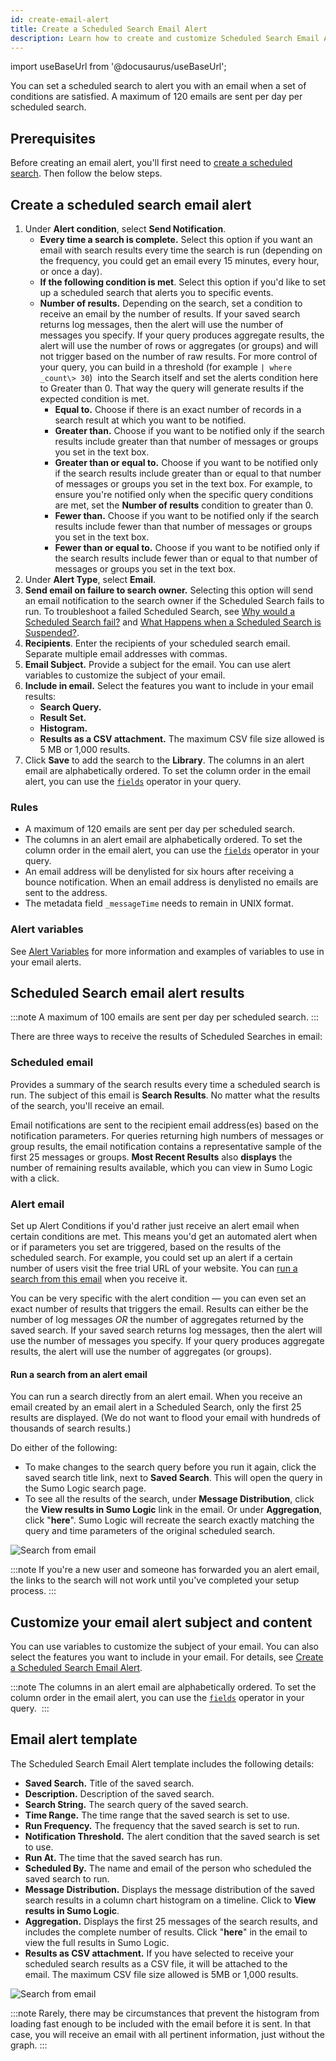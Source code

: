 ```yaml
---
id: create-email-alert
title: Create a Scheduled Search Email Alert
description: Learn how to create and customize Scheduled Search Email Alerts.
---
```


import useBaseUrl from '@docusaurus/useBaseUrl';

You can set a scheduled search to alert you with an email when a set of conditions are satisfied. A maximum of 120 emails are sent per day per scheduled search.

## Prerequisites

Before creating an email alert, you'll first need to [create a scheduled search](schedule-search.md). Then follow the below steps.

## Create a scheduled search email alert

1. Under **Alert condition**, select **Send Notification**.
   * **Every time a search is complete.** Select this option if you want an email with search results every time the search is run (depending on the frequency, you could get an email every 15 minutes, every hour, or once a day).
   * **If the following condition is met**. Select this option if you'd like to set up a scheduled search that alerts you to specific events.
   * **Number of results.** Depending on the search, set a condition to receive an email by the number of results. If your saved search returns log messages, then the alert will use the number of messages you specify. If your query produces aggregate results, the alert will use the number of rows or aggregates (or groups) and will not trigger based on the number of raw results. For more control of your query, you can build in a threshold (for example `| where _count\> 30`)  into the Search itself and set the alerts condition here to Greater than 0. That way the query will generate results if the expected condition is met.
     * **Equal to.** Choose if there is an exact number of records in a search result at which you want to be notified.
     * **Greater than.** Choose if you want to be notified only if the search results include greater than that number of messages or groups you set in the text box.
     * **Greater than or equal to.** Choose if you want to be notified only if the search results include greater than or equal to that number of messages or groups you set in the text box. For example, to ensure you're notified only when the specific query conditions are met, set the **Number of results** condition to greater than 0.
     * **Fewer than.** Choose if you want to be notified only if the search results include fewer than that number of messages or groups you set in the text box.
     * **Fewer than or equal to.** Choose if you want to be notified only if the search results include fewer than or equal to that number of messages or groups you set in the text box.
1. Under **Alert Type**, select **Email**.
1. **Send email on failure to search owner.** Selecting this option will send an email notification to the search owner if the Scheduled Search fails to run. To troubleshoot a failed Scheduled Search, see [Why would a Scheduled Search fail?](/docs/alerts/scheduled-searches/faq#why-would-a-scheduled-search-fail) and [What Happens when a Scheduled Search is Suspended?](/docs/alerts/scheduled-searches/faq#what-happens-when-a-scheduled-search-is-suspended).
1. **Recipients**. Enter the recipients of your scheduled search email. Separate multiple email addresses with commas.
1. **Email Subject.** Provide a subject for the email. You can use alert variables to customize the subject of your email.
1. **Include in email.** Select the features you want to include in your email results:
    * **Search Query.**
    * **Result Set.**
    * **Histogram.**
    * **Results as a CSV attachment.** The maximum CSV file size allowed is 5 MB or 1,000 results. 
1. Click **Save** to add the search to the **Library**. The columns in an alert email are alphabetically ordered. To set the column order in the email alert, you can use the [`fields`](/docs/search/search-query-language/search-operators/fields) operator in your query.

### Rules

* A maximum of 120 emails are sent per day per scheduled search.
* The columns in an alert email are alphabetically ordered. To set the column order in the email alert, you can use the [`fields`](/docs/search/search-query-language/search-operators/fields) operator in your query.
* An email address will be denylisted for six hours after receiving a bounce notification. When an email address is denylisted no emails are sent to the address.
* The metadata field `_messageTime` needs to remain in UNIX format.

### Alert variables

See [Alert Variables](/docs/alerts/monitors/alert-variables) for more information and examples of variables to use in your email alerts.


## Scheduled Search email alert results

:::note
A maximum of 100 emails are sent per day per scheduled search.
:::

There are three ways to receive the results of Scheduled Searches in email:

### Scheduled email

Provides a summary of the search results every time a scheduled search is run. The subject of this email is **Search Results**. No matter what the results of the search, you'll receive an email.

Email notifications are sent to the recipient email address(es) based on the notification parameters. For queries returning high numbers of messages or group results, the email notification contains a representative sample of the first 25 messages or groups. **Most Recent Results** also **displays** the number of remaining results available, which you can view in Sumo Logic with a click.

### Alert email

Set up Alert Conditions if you'd rather just receive an alert email when certain conditions are met. This means you'd get an automated alert when or if parameters you set are triggered, based on the results of the scheduled search. For example, you could set up an alert if a certain number of users visit the free trial URL of your website. You can [run a search from this email](#run-a-search-from-an-alert-email) when you receive it.

You can be very specific with the alert condition — you can even set an exact number of results that triggers the email. Results can either be the number of log messages *OR* the number of aggregates returned by the saved search. If your saved search returns log messages, then the alert will use the number of messages you specify. If your query produces aggregate results, the alert will use the number of aggregates (or groups).

#### Run a search from an alert email

You can run a search directly from an alert email. When you receive an email created by an email alert in a Scheduled Search, only the first 25 results are displayed. (We do not want to flood your email with hundreds of thousands of search results.)

Do either of the following:
* To make changes to the search query before you run it again, click the saved search title link, next to **Saved Search**. This will open the query in the Sumo Logic search page. 
* To see all the results of the search, under **Message Distribution**, click the **View results in Sumo Logic** link in the email. Or under **Aggregation**, click "**here**". Sumo Logic will recreate the search exactly matching the query and time parameters of the original scheduled search.

![Search from email](/img/alerts/search_from_email_new.png)

:::note
If you're a new user and someone has forwarded you an alert email, the links to the search will not work until you've completed your setup process.
:::

## Customize your email alert subject and content

You can use variables to customize the subject of your email. You can also select the features you want to include in your email. For details, see [Create a Scheduled Search Email Alert](create-email-alert.md).

:::note
The columns in an alert email are alphabetically ordered. To set the column order in the email alert, you can use the [`fields`](/docs/search/search-query-language/search-operators/fields) operator in your query. 
:::

## Email alert template

The Scheduled Search Email Alert template includes the following details:

* **Saved Search.** Title of the saved search. 
* **Description.** Description of the saved search. 
* **Search String.** The search query of the saved search. 
* **Time Range.** The time range that the saved search is set to use. 
* **Run Frequency.** The frequency that the saved search is set to run. 
* **Notification Threshold.** The alert condition that the saved search is set to use.
* **Run At.** The time that the saved search has run.  
* **Scheduled By.** The name and email of the person who scheduled the saved search to run. 
* **Message Distribution.** Displays the message distribution of the saved search results in a column chart histogram on a timeline. Click to **View results in Sumo Logic**. 
* **Aggregation.** Displays the first 25 messages of the search results, and includes the complete number of results. Click "**here**" in the email to view the full results in Sumo Logic. 
* **Results as CSV attachment.** If you have selected to receive your scheduled search results as a CSV file, it will be attached to the email. The maximum CSV file size allowed is 5MB or 1,000 results. 

![Search from email](/img/alerts/search_from_email_new.png)

:::note
Rarely, there may be circumstances that prevent the histogram from loading fast enough to be included with the email before it is sent. In that case, you will receive an email with all pertinent information, just without the graph.
:::
